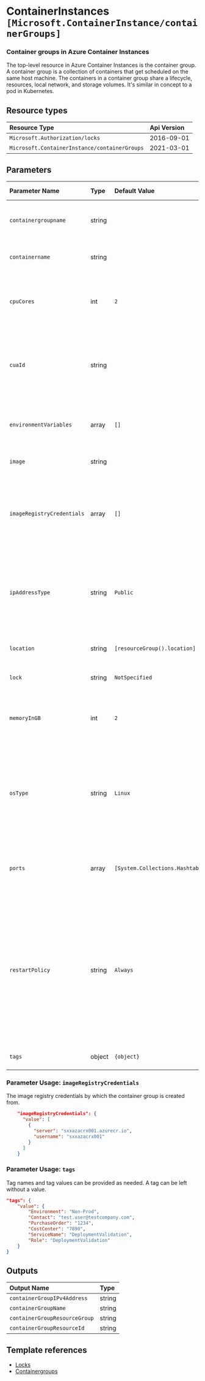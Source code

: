 # ContainerInstances `[Microsoft.ContainerInstance/containerGroups]`

### Container groups in Azure Container Instances

The top-level resource in Azure Container Instances is the container group. A container group is a collection of containers that get scheduled on the same host machine. The containers in a container group share a lifecycle, resources, local network, and storage volumes. It's similar in concept to a pod in Kubernetes.

## Resource types

| Resource Type | Api Version |
| :-- | :-- |
| `Microsoft.Authorization/locks` | 2016-09-01 |
| `Microsoft.ContainerInstance/containerGroups` | 2021-03-01 |

## Parameters

| Parameter Name | Type | Default Value | Possible Values | Description |
| :-- | :-- | :-- | :-- | :-- |
| `containergroupname` | string |  |  | Required. Name for the container group. |
| `containername` | string |  |  | Required. Name for the container. |
| `cpuCores` | int | `2` |  | Optional. The number of CPU cores to allocate to the container. |
| `cuaId` | string |  |  | Optional. Customer Usage Attribution id (GUID). This GUID must be previously registered |
| `environmentVariables` | array | `[]` |  | Optional. Envrionment variables of the container group. |
| `image` | string |  |  | Required. Name of the image. |
| `imageRegistryCredentials` | array | `[]` |  | Optional. The image registry credentials by which the container group is created from. |
| `ipAddressType` | string | `Public` |  | Optional. Specifies if the IP is exposed to the public internet or private VNET. - Public or Private |
| `location` | string | `[resourceGroup().location]` |  | Optional. Location for all Resources. |
| `lock` | string | `NotSpecified` | `[CanNotDelete, NotSpecified, ReadOnly]` | Optional. Specify the type of lock. |
| `memoryInGB` | int | `2` |  | Optional. The amount of memory to allocate to the container in gigabytes. |
| `osType` | string | `Linux` |  | Optional. The operating system type required by the containers in the container group. - Windows or Linux. |
| `ports` | array | `[System.Collections.Hashtable]` |  | Optional. Port to open on the container and the public IP address. |
| `restartPolicy` | string | `Always` |  | Optional. Restart policy for all containers within the container group. - Always: Always restart. OnFailure: Restart on failure. Never: Never restart. - Always, OnFailure, Never |
| `tags` | object | `{object}` |  | Optional. Tags of the resource. |

### Parameter Usage: `imageRegistryCredentials`

The image registry credentials by which the container group is created from.

```json
    "imageRegistryCredentials": {
      "value": [
        {
          "server": "sxxazacrx001.azurecr.io",
          "username": "sxxazacrx001"
        }
      ]
    }
```

### Parameter Usage: `tags`

Tag names and tag values can be provided as needed. A tag can be left without a value.

```json
"tags": {
    "value": {
        "Environment": "Non-Prod",
        "Contact": "test.user@testcompany.com",
        "PurchaseOrder": "1234",
        "CostCenter": "7890",
        "ServiceName": "DeploymentValidation",
        "Role": "DeploymentValidation"
    }
}
```

## Outputs

| Output Name | Type |
| :-- | :-- |
| `containerGroupIPv4Address` | string |
| `containerGroupName` | string |
| `containerGroupResourceGroup` | string |
| `containerGroupResourceId` | string |

## Template references

- [Locks](https://docs.microsoft.com/en-us/azure/templates/Microsoft.Authorization/2016-09-01/locks)
- [Containergroups](https://docs.microsoft.com/en-us/azure/templates/Microsoft.ContainerInstance/2021-03-01/containerGroups)
